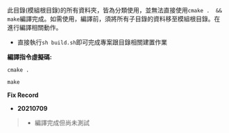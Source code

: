 此目錄(模組根目錄)的所有資料夾，皆為分類使用，並無法直接使用`cmake .  && make`編譯完成。如需使用，編譯前，須將所有子目錄的資料移至模組根目錄。在進行編譯相關動作。

- 直接執行`sh build.sh`即可完成專案跟目錄相關建置作業

**編譯指令虛擬碼:**
```
cmake .

make
```

**Fix Record**

- **20210709**
>- 編譯完成但尚未測試